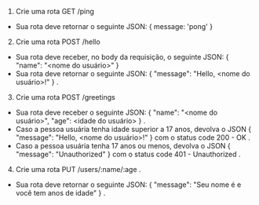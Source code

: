 1. Crie uma rota GET /ping
  - Sua rota deve retornar o seguinte JSON: { message: 'pong' }

2. Crie uma rota POST /hello
  - Sua rota deve receber, no body da requisição, o seguinte JSON: { "name": "<nome do usuário>" }
  - Sua rota deve retornar o seguinte JSON: { "message": "Hello, <nome do usuário>!" } .

3. Crie uma rota POST /greetings
  - Sua rota deve receber o seguinte JSON: { "name": "<nome do usuário>", "age": <idade do usuário> } .
  - Caso a pessoa usuária tenha idade superior a 17 anos, devolva o JSON { "message": "Hello, <nome do usuário>!" } com o status code 200 - OK .
  - Caso a pessoa usuária tenha 17 anos ou menos, devolva o JSON { "message": "Unauthorized" } com o status code 401 - Unauthorized .

4. Crie uma rota PUT /users/:name/:age .
  - Sua rota deve retornar o seguinte JSON: { "message": "Seu nome é <name> e você tem <age> anos de idade" } .